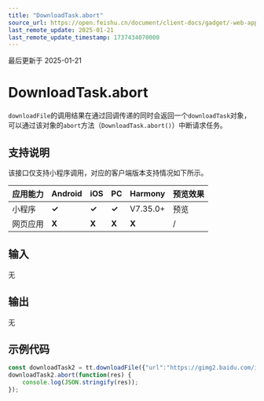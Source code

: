 ```yaml
---
title: "DownloadTask.abort"
source_url: https://open.feishu.cn/document/client-docs/gadget/-web-app-api/network/download/downloadfile/abort
last_remote_update: 2025-01-21
last_remote_update_timestamp: 1737434070000
---
```

最后更新于 2025-01-21

# DownloadTask.abort

`downloadFile`的调用结果在通过回调传递的同时会返回一个`downloadTask`对象，可以通过该对象的`abort`方法（`DownloadTask.abort()`）中断请求任务。

## 支持说明

该接口仅支持小程序调用，对应的客户端版本支持情况如下所示。

应用能力 | Android | iOS | PC | Harmony | 预览效果
--- | --- | --- | --- | --- | ---
小程序 | **✓** | **✓** | **✓** | V7.35.0+ | 预览
网页应用 | **X** | **X** | **X** | **X** | /

## 输入

无

## 输出

无

## 示例代码

```js
const downloadTask2 = tt.downloadFile({"url":"https://gimg2.baidu.com/image_search/src=http%3A%2F%2Fimg.jj20.com%2Fup%2Fallimg%2Ftp05%2F19100120461512E-0-lp.jpg&refer=http%3A%2F%2Fimg.jj20.com&app=2002&size=f9999,10000&q=a80&n=0&g=0n&fmt=jpeg?sec=1640079653&t=22aafb14cb145c11fc833022d61507c5"});
downloadTask2.abort(function(res) {
    console.log(JSON.stringify(res));
});
```
